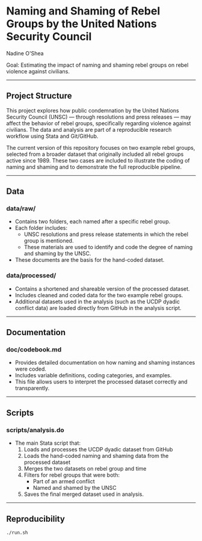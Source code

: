 # Naming and Shaming of Rebel Groups by the United Nations Security Council  
Nadine O'Shea

Goal: Estimating the impact of naming and shaming rebel groups on rebel violence against civilians.

---

## Project Structure

This project explores how public condemnation by the United Nations Security Council (UNSC) — through resolutions and press releases — may affect the behavior of rebel groups, specifically regarding violence against civilians. The data and analysis are part of a reproducible research workflow using Stata and Git/GitHub.

The current version of this repository focuses on two example rebel groups, selected from a broader dataset that originally included all rebel groups active since 1989. These two cases are included to illustrate the coding of naming and shaming and to demonstrate the full reproducible pipeline.

---

## Data

### data/raw/
- Contains two folders, each named after a specific rebel group.
- Each folder includes:
  - UNSC resolutions and press release statements in which the rebel group is mentioned.
  - These materials are used to identify and code the degree of naming and shaming by the UNSC.
- These documents are the basis for the hand-coded dataset.

### data/processed/
- Contains a shortened and shareable version of the processed dataset.
- Includes cleaned and coded data for the two example rebel groups.
- Additional datasets used in the analysis (such as the UCDP dyadic conflict data) are loaded directly from GitHub in the analysis script.

---

## Documentation

### doc/codebook.md
- Provides detailed documentation on how naming and shaming instances were coded.
- Includes variable definitions, coding categories, and examples.
- This file allows users to interpret the processed dataset correctly and transparently.

---

## Scripts

### scripts/analysis.do
- The main Stata script that:
  1. Loads and processes the UCDP dyadic dataset from GitHub
  2. Loads the hand-coded naming and shaming data from the processed dataset
  3. Merges the two datasets on rebel group and time
  4. Filters for rebel groups that were both:
     - Part of an armed conflict
     - Named and shamed by the UNSC
  5. Saves the final merged dataset used in analysis.

---

## Reproducibility


```bash
./run.sh

